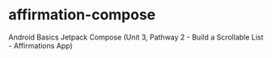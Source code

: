 # affirmation-compose
Android Basics Jetpack Compose (Unit 3, Pathway 2 - Build a Scrollable List - Affirmations App)
